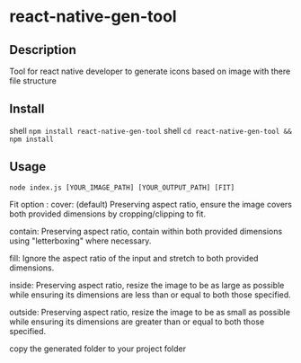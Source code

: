# react-native-gen-tool

## Description

Tool for react native developer to generate icons based on image with there file
structure

## Install

shell
`npm install react-native-gen-tool`
shell
`cd react-native-gen-tool && npm install`

## Usage

`node index.js [YOUR_IMAGE_PATH] [YOUR_OUTPUT_PATH] [FIT]`

Fit option :
cover: (default) Preserving aspect ratio, ensure the image covers both provided dimensions by cropping/clipping to fit.

contain: Preserving aspect ratio, contain within both provided dimensions using "letterboxing" where necessary.

fill: Ignore the aspect ratio of the input and stretch to both provided dimensions.

inside: Preserving aspect ratio, resize the image to be as large as possible while ensuring its dimensions are less than or equal to both those specified.

outside: Preserving aspect ratio, resize the image to be as small as possible while ensuring its dimensions are greater than or equal to both those specified.

copy the generated folder to your project folder
